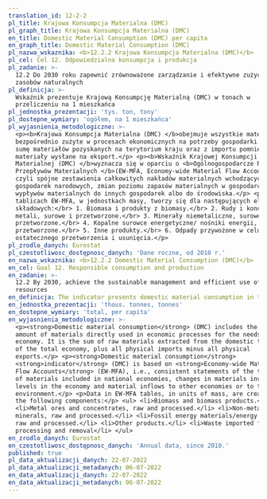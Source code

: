 ```yaml
---
translation_id: 12-2-2
pl_title: Krajowa Konsumpcja Materialna (DMC)
pl_graph_title: Krajowa Konsumpcja Materialna (DMC)
en_title: Domestic Material Consumption (DMC) per capita
en_graph_title: Domestic Material Consumption (DMC)
pl_nazwa_wskaznika: <b>12.2.2 Krajowa Konsumpcja Materialna (DMC)</b>
pl_cel: Cel 12. Odpowiedzialna konsumpcja i produkcja
pl_zadanie: >-
  12.2 Do 2030 roku zapewnić zrównoważone zarządzanie i efektywne zużycie
  zasobów naturalnych
pl_definicja: >-
  Wskaźnik prezentuje Krajową Konsumpcję Materialną (DMC) w tonach w
  przeliczeniu na 1 mieszkańca
pl_jednostka_prezentacji: 'tys. ton, tony'
pl_dostepne_wymiary: 'ogółem, na 1 mieszkańca'
pl_wyjasnienia_metodologiczne: >-
  <p><b>Krajowa Konsumpcja Materialna (DMC) </b>obejmuje wszystkie materiały
  bezpośrednio zużyte w procesach ekonomicznych na potrzeby gospodarki. Stanowi
  sumę materiałów pozyskanych na terytorium kraju oraz z importu pomniejszoną o
  materiały wysłane na eksport.</p> <p><b>Wskaźnik Krajowej Konsumpcji
  Materialnej (DMC) </b>wyznacza się w oparciu o <b>Ogólnogospodarcze Rachunki
  Przepływów Materialnych </b>(EW-MFA, Economy-wide Material Flow Accounts),
  czyli spójne zestawienia całkowitych nakładów materialnych wchodzących do
  gospodarek narodowych, zmian poziomu zapasów materialnych w gospodarce oraz
  wypływów materialnych do innych gospodarek albo do środowiska.</p> <p>Dane w
  tablicach EW-MFA, w jednostkach masy, tworzy się dla następujących elementów
  składowych:</br> 1. Biomasa i produkty z biomasy.</br> 2. Rudy i koncentraty
  metali, surowe i przetworzone.</br> 3. Minerały niemetaliczne, surowe i
  przetworzone.</br> 4. Kopalne surowce energetyczne/ nośniki energii, surowe i
  przetworzone.</br> 5. Inne produkty.</br> 6. Odpady przywożone w celu
  ostatecznego przetworzenia i usunięcia.</p>
pl_zrodlo_danych: Eurostat
pl_czestotliwosc_dostępnosc_danych: 'Dane roczne, od 2010 r.'
en_nazwa_wskaznika: <b>12.2.2 Domestic Material Consumption (DMC)</b>
en_cel: Goal 12. Responsible consumption and production
en_zadanie: >-
  12.2 By 2030, achieve the sustainable management and efficient use of natural
  resources
en_definicja: The indicator presents domestic material consumption in tonnes per capita
en_jednostka_prezentacji: 'thous. tonnes, tonnes'
en_dostepne_wymiary: 'total, per capita'
en_wyjasnienia_metodologiczne: >-
  <p><strong>Domestic material consumption</strong> (DMC) includes the total
  amount of materials directly used in economic processes for the needs of the
  economy. It is the sum of raw materials extracted from the domestic territory
  of the total economy, plus all physical imports minus all physical
  exports.</p> <p><strong>Domestic material consumption</strong>
  <strong>indicator</strong> (DMC) is based on <strong>Economy-wide Material
  Flow Accounts</strong> (EW-MFA), i.e., consistent statements of the total cost
  of materials included in national economies, changes in materials inventory
  levels in the economy and material inflows to other economies or to the
  environment.</p> <p>Data in EW-MFA tables, in units of mass, are created for
  the following components:</p> <ul> <li>Biomass and biomass products.</li>
  <li>Metal ores and concentrates, raw and processed.</li> <li>Non-metallic
  minerals, raw and processed.</li> <li>Fossil energy materials/energy carriers,
  raw and processed.</li> <li>Other products.</li> <li>Waste imported for final
  processing and removal</li> </ul>
en_zrodlo_danych: Eurostat
en_czestotliwosc_dostępnosc_danych: 'Annual data, since 2010.'
published: true
pl_data_aktualizacji_danych: 22-07-2022
pl_data_aktualizacji_metadanych: 06-07-2022
en_data_aktualizacji_danych: 22-07-2022
en_data_aktualizacji_metadanych: 06-07-2022
---
```

